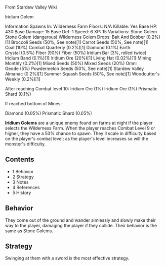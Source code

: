 From Stardew Valley Wiki

Iridium Golem

Information Spawns In: Wilderness Farm Floors: N/A Killable: Yes Base HP: 430 Base Damage: 15 Base Def: 1 Speed: 6 XP: 15 Variations: Stone Golem Stone Golem (dangerous) Wilderness Golem Drops: Bait And Bobber (0.2%)\[1] Broccoli Seeds (50%, See note)\[1] Carrot Seeds (50%, See note)\[1] Coal (10%) Combat Quarterly (0.2%)\[1] Diamond (0.1%) Earth Crystal (0.5%) Fiber (90%) Fiber (50%) Iridium Bar (3%, rolled twice) Iridium Band (0.1%)\[1] Iridium Ore (20%)\[1] Living Hat (0.02%)\[1] Mining Monthly (0.2%)\[1] Mixed Seeds (50%) Mixed Seeds (20%) Omni Geode (5%) Powdermelon Seeds (50%, See note)\[1] Stardew Valley Almanac (0.2%)\[1] Summer Squash Seeds (50%, See note)\[1] Woodcutter's Weekly (0.2%)\[1]

After reaching Combat level 10: Iridium Ore (1%) Iridium Ore (1%) Prismatic Shard (0.1%)

If reached bottom of Mines:

Diamond (0.05%) Prismatic Shard (0.05%)

**Iridium Golems** are a unique enemy found on farms at night if the player selects the Wilderness Farm. When the player reaches Combat Level 9 or higher, they have a 50% chance to spawn. They'll scale in difficulty based on the player's combat level; as the player's level increases so will the monster's difficulty.

## Contents

- 1 Behavior
- 2 Strategy
- 3 Notes
- 4 References
- 5 History

## Behavior

They come out of the ground and wander aimlessly and slowly make their way to the player, damaging the player if they collide. Their behavior is the same as Stone Golems.

## Strategy

Swinging at them with a sword is the most effective strategy.
